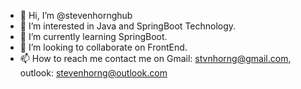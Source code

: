 - 👋 Hi, I’m @stevenhornghub
- 👀 I’m interested in Java and SpringBoot Technology.
- 🌱 I’m currently learning SpringBoot.
- 💞️ I’m looking to collaborate on FrontEnd.
- 📫 How to reach me contact me on Gmail: stvnhorng@gmail.com, outlook: stevenhorng@outlook.com

